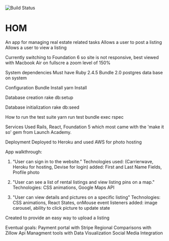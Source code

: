 ![Build Status](https://codeship.com/projects/88820b80-0279-0137-674b-729c7a751547/status?branch=master)
# HOM

An app for managing real estate related tasks
  Allows a user to post a listing
  Allows a user to view a listing

Currently switching to Foundation 6 so site is not responsive, best viewed with Macbook Air on fullscre a zoom level of 150%

System dependencies
  Must have Ruby 2.4.5
  Bundle 2.0
  postgres data base
  on system

Configuration
  Bundle Install
  yarn Install

Database creation
  rake db:setup

Database initialization
  rake db:seed

How to run the test suite
  yarn run test
  bundle exec rspec

Services
  Used Rails, React, Foundation 5 which most came with the 'make it so' gem from Launch Academy.

Deployment
  Deployed to Heroku and used AWS for photo hosting

App walkthrough:
 
 1)
    “User can sign in to the website.”
      Technologies used: (Carrierwave, Heroku for hosting, Devise for login)
        added: First and Last Name Fields, Profile photo

 2)
    "User can see a list of rental listings and view listing pins on a map."
      Technologies: CSS animations, Google Maps API

 3)
    "User can view details and pictures on a specific listing"
      Technologies: CSS animations, React States, onMouse event listeners
        added: image carousel, ability to click picture to update state

Created to provide an easy way to upload a listing

Eventual goals:
  Payment portal with Stripe
  Regional Comparisons with Zillow Api
  Managment tools with Data Visualization
  Social Media Integration

